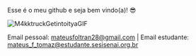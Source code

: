 Esse é o meu github e seja bem vindo(a)! 😎

![M4kktruckGetintoityaGIF](https://github.com/MateusFoltranTomaz/MateusFoltranTomaz/assets/142942489/9b306611-d3ad-4444-8254-1ae0a465bab9)

Email pessoal: mateusfoltran28@gmail.com | Email estudante: mateus_f_tomaz@estudante.sesisenai.org.br
